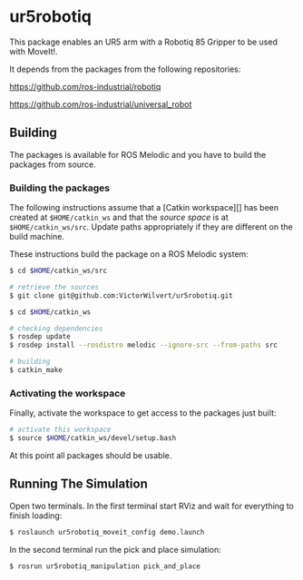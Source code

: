 # ur5robotiq

This package enables an UR5 arm with a Robotiq 85 Gripper to be used with MoveIt!.

It depends from the packages from the following repositories:

https://github.com/ros-industrial/robotiq

https://github.com/ros-industrial/universal_robot

## Building

The packages is available for ROS Melodic and you have to build the packages from source.

### Building the packages

The following instructions assume that a [Catkin workspace][] has been created at `$HOME/catkin_ws` and that the *source space* is at `$HOME/catkin_ws/src`. Update paths appropriately if they are different on the build machine.

These instructions build the package on a ROS Melodic system:

```bash
$ cd $HOME/catkin_ws/src

# retrieve the sources
$ git clone git@github.com:VictorWilvert/ur5robotiq.git

$ cd $HOME/catkin_ws

# checking dependencies
$ rosdep update
$ rosdep install --rosdistro melodic --ignore-src --from-paths src

# building
$ catkin_make
```

### Activating the workspace

Finally, activate the workspace to get access to the packages just built:

```bash
# activate this workspace
$ source $HOME/catkin_ws/devel/setup.bash
```

At this point all packages should be usable.

## Running The Simulation

Open two terminals. In the first terminal start RViz and wait for everything to finish loading:

```bash
$ roslaunch ur5robotiq_moveit_config demo.launch
```

In the second terminal run the pick and place simulation:

```ba/sh
$ rosrun ur5robotiq_manipulation pick_and_place
```